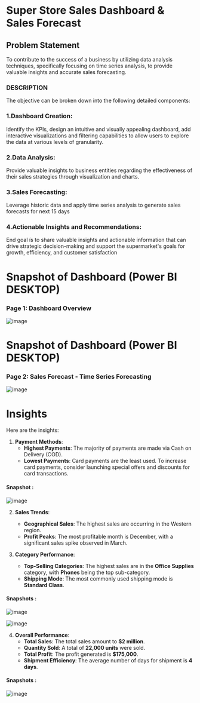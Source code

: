 # Super Store Sales Dashboard & Sales Forecast 

## Problem Statement

To contribute to the success of a
business by utilizing data analysis
techniques, specifically focusing
on time series analysis, to provide
valuable insights and accurate
sales forecasting.

### DESCRIPTION

The objective can be broken down into the following detailed components:

### 1.Dashboard Creation:

ldentify the KPIs, design an intuitive and visually
appealing dashboard, add interactive visualizations and filtering capabilities to
allow users to explore the data at various levels of granularity.

### 2.Data Analysis: 

Provide valuable insights to business entities regarding the
effectiveness of their sales strategies through visualízation and charts.


### 3.Sales Forecasting:

Leverage historic data and apply time series analysis to
generate sales forecasts for next 15 days

### 4.Actionable Insights and Recommendations:

End goal ís to share valuable
insights and actionable information that can drive strategic decision-making and
support the supermarket's goals for growth, efficiency, and customer
satisfaction


# Snapshot of Dashboard (Power BI DESKTOP)

### Page 1: Dashboard Overview

![image](https://github.com/user-attachments/assets/fe8938a7-48ab-4037-8b1c-44b8d05d5c31)

# Snapshot of Dashboard (Power BI DESKTOP) 

### Page 2:  Sales Forecast - Time Series Forecasting

![image](https://github.com/user-attachments/assets/4a0b7e50-21ac-4999-bcea-ec0df9d916bd)

 
# Insights


Here are the insights:

1. **Payment Methods**:
   - **Highest Payments**: The majority of payments are made via Cash on Delivery (COD).
   - **Lowest Payments**: Card payments are the least used. To increase card payments, consider launching special offers and discounts for card transactions.

#### Snapshot :

   ![image](https://github.com/user-attachments/assets/b6b3119e-cd76-4347-986a-b095406c9c7a)

2. **Sales Trends**:
   - **Geographical Sales**: The highest sales are occurring in the Western region.
   - **Profit Peaks**: The most profitable month is December, with a significant sales spike observed in March.

3. **Category Performance**:
   - **Top-Selling Categories**: The highest sales are in the **Office Supplies** category, with **Phones** being the top sub-category.
   - **Shipping Mode**: The most commonly used shipping mode is **Standard Class**.

#### Snapshots :

   ![image](https://github.com/user-attachments/assets/a2c5a27a-b9d4-44c1-bbf6-3ef68b067513)

   ![image](https://github.com/user-attachments/assets/67e3db74-759f-4175-9aaa-7161f09a781b)

4. **Overall Performance**:
   - **Total Sales**: The total sales amount to **$2 million**.
   - **Quantity Sold**: A total of **22,000 units** were sold.
   - **Total Profit**: The profit generated is **$175,000**.
   - **Shipment Efficiency**: The average number of days for shipment is **4 days**.

#### Snapshots :

![image](https://github.com/user-attachments/assets/6e85321d-5150-4954-aa20-2d4313a6b403)



